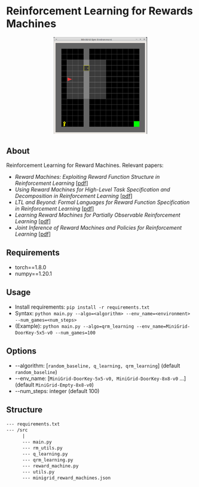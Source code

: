 ﻿# Reinforcement Learning for Rewards Machines
 
<p align="center">
<img src="/figures/minigrid.PNG" width=250>
</p>

 ## About
 Reinforcement Learning for Reward Machines. Relevant papers:
 * *Reward Machines: Exploiting Reward Function Structure in Reinforcement Learning* [[pdf]](https://arxiv.org/pdf/2010.03950.pdf)
 * *Using Reward Machines for High-Level Task Specification and Decomposition in Reinforcement Learning* [[pdf]](http://proceedings.mlr.press/v80/icarte18a/icarte18a.pdf)
 * *LTL and Beyond: Formal Languages for Reward Function Specification in Reinforcement Learning* [[pdf]](https://www.ijcai.org/Proceedings/2019/0840.pdf)
 * *Learning Reward Machines for Partially Observable Reinforcement Learning* [[pdf]](https://papers.nips.cc/paper/2019/file/532435c44bec236b471a47a88d63513d-Paper.pdf)
 * *Joint Inference of Reward Machines and Policies for Reinforcement Learning* [[pdf]](https://arxiv.org/pdf/1909.05912.pdf)
 
 ## Requirements
 * torch==1.8.0
 * numpy==1.20.1

 ## Usage
* Install requirements: `pip install -r requirements.txt`
* Syntax: `python main.py --algo=<algorithm> --env_name=<environment> --num_games=<num_steps>`
* (Example): `python main.py --algo=qrm_learning --env_name=MiniGrid-DoorKey-5x5-v0 --num_games=100`
 
 ## Options
 * --algorithm: [`random_baseline, q_learning, qrm_learning`] (default `random_baseline`)
 * --env_name: [`MiniGrid-DoorKey-5x5-v0, MiniGrid-DoorKey-8x8-v0` ...] (default `MiniGrid-Empty-8x8-v0`)
 * --num_steps: integer (default 100)

 ## Structure

```
--- requirements.txt
--- /src
      |
      --- main.py
      --- rm_utils.py
      --- q_learning.py
      --- qrm_learning.py
      --- reward_machine.py
      --- utils.py
      --- minigrid_reward_machines.json

